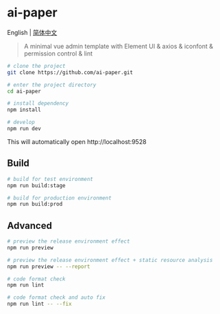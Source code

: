 # ai-paper

English | [简体中文](./README-zh.md)

> A minimal vue admin template with Element UI & axios & iconfont & permission control & lint


```bash
# clone the project
git clone https://github.com/ai-paper.git

# enter the project directory
cd ai-paper

# install dependency
npm install

# develop
npm run dev
```

This will automatically open http://localhost:9528

## Build

```bash
# build for test environment
npm run build:stage

# build for production environment
npm run build:prod
```

## Advanced

```bash
# preview the release environment effect
npm run preview

# preview the release environment effect + static resource analysis
npm run preview -- --report

# code format check
npm run lint

# code format check and auto fix
npm run lint -- --fix
```

